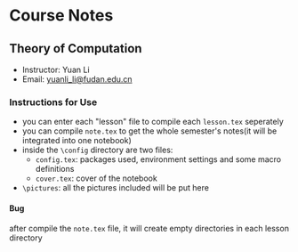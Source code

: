 # Course Notes

## Theory of Computation

* Instructor: Yuan Li
* Email: [yuanli_li@fudan.edu.cn](yuanli\_li@fudan.edu.cn)

### Instructions for Use

* you can enter each "lesson" file to compile each `lesson.tex` seperately
* you can compile `note.tex` to get the whole semester's notes(it will be integrated into one notebook)
* inside the `\config` directory are two files:
  * `config.tex`: packages used, environment settings and some macro definitions
  * `cover.tex`: cover of the notebook
* `\pictures`: all the pictures included will be put here

#### Bug

after compile the `note.tex` file, it will create empty directories in each lesson
directory
